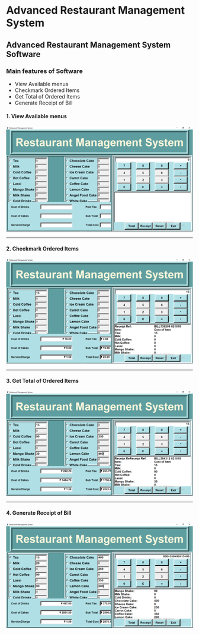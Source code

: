 # Advanced Restaurant Management System
## Advanced Restaurant Management System Software

### Main features of Software
- View Available menus
- Checkmark Ordered Items
- Get Total of Ordered Items
- Generate Receipt of Bill

#### 1. View Available menus

![](Screenshots/Basic.PNG)

---

#### 2. Checkmark Ordered Items

![](Screenshots/Select%20Menus.PNG)

---

#### 3. Get Total of Ordered Items

![](Screenshots/Total%20of%20Ordered%20Items.PNG)

---

#### 4. Generate Receipt of Bill

![](Screenshots/Bill%20of%20Ordered%20Items.PNG)
